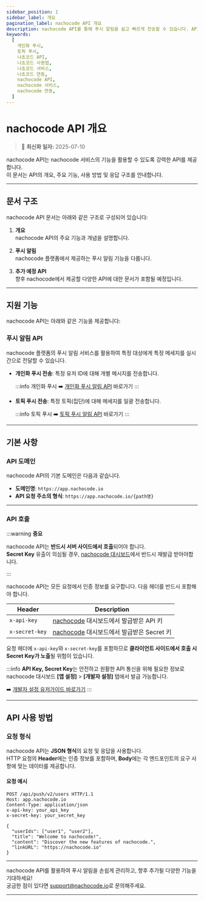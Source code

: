 ```yaml
---
sidebar_position: 1
sidebar_label: 개요
pagination_label: nachocode API 개요
description: nachocode API를 통해 푸시 알림을 쉽고 빠르게 전송할 수 있습니다. API의 기본 사항과 인증 방법, 사용 방법을 안내합니다.
keywords:
  [
    개인화 푸시,
    토픽 푸시,
    나쵸코드 API,
    나쵸코드 사용법,
    나쵸코드 서비스,
    나쵸코드 연동,
    nachocode API,
    nachocode 서비스,
    nachocode 연동,
  ]
---
```


# nachocode API 개요

> 🔔 **최신화 일자:** 2025-07-10

nachocode API는 nachocode 서비스의 기능을 활용할 수 있도록 강력한 API를 제공합니다.  
이 문서는 API의 개요, 주요 기능, 사용 방법 및 응답 구조를 안내합니다.

---

## 문서 구조

nachocode API 문서는 아래와 같은 구조로 구성되어 있습니다:

1. **개요**  
   nachocode API의 주요 기능과 개념을 설명합니다.

2. **푸시 알림**  
   nachocode 플랫폼에서 제공하는 푸시 알림 기능을 다룹니다.

3. **추가 예정 API**  
   향후 nachocode에서 제공할 다양한 API에 대한 문서가 포함될 예정입니다.

---

## 지원 기능

nachocode API는 아래와 같은 기능을 제공합니다:

### **푸시 알림 API**

nachocode 플랫폼의 푸시 알림 서비스를 활용하여 특정 대상에게 특정 메세지를 실시간으로 전달할 수 있습니다.

- **개인화 푸시 전송**: 특정 유저 ID에 대해 개별 메시지를 전송합니다.

  :::info 개인화 푸시
  ➡️ [개인화 푸시 알림 API](./push/v2/endpoints#post-v2-users) 바로가기
  :::

- **토픽 푸시 전송**: 특정 토픽(집단)에 대해 메세지를 일괄 전송합니다.

  :::info 토픽 푸시
  ➡️ [토픽 푸시 알림 API](./push/v2/endpoints#post-v2-topic) 바로가기
  :::

---

## 기본 사항

### API 도메인

nachocode API의 기본 도메인은 다음과 같습니다.

- **도메인명**: `https://app.nachocode.io`
- **API 요청 주소의 형식**: `https://app.nachocode.io/{path명}`

---

### API 호출

:::warning **중요**

nachocode API는 **반드시 서버 사이드에서 호출**되어야 합니다.  
**Secret Key** 유출이 의심될 경우, [nachocode 대시보드](https://nachocode.io/?utm_source=docs&utm_medium=documentation&utm_campaign=devguide)에서 반드시 재발급 받아야합니다.

:::

nachocode API는 모든 요청에서 인증 정보를 요구합니다.
다음 헤더를 반드시 포함해야 합니다.

| **Header**     | **Description**                                                                                                                   |
| -------------- | --------------------------------------------------------------------------------------------------------------------------------- |
| `x-api-key`    | [nachocode](https://nachocode.io/?utm_source=docs&utm_medium=documentation&utm_campaign=devguide) 대시보드에서 발급받은 API 키    |
| `x-secret-key` | [nachocode](https://nachocode.io/?utm_source=docs&utm_medium=documentation&utm_campaign=devguide) 대시보드에서 발급받은 Secret 키 |

요청 헤더에 `x-api-key`와 `x-secret-key`를 포함하므로 **클라이언트 사이드에서 호출 시 Secret Key가 노출**될 위험이 있습니다.

:::info
**API Key, Secret Key**는 안전하고 원활한 API 통신을 위해 필요한 정보로  
nachocode 대시보드 **[앱 설정]** > **[개발자 설정]** 탭에서 발급 가능합니다.

➡️ [개발자 설정 유저가이드 바로가기](https://docs.nachocode.io/ko/articles/app-developer)
:::

---

## API 사용 방법

### 요청 형식

nachocode API는 **JSON 형식**의 요청 및 응답을 사용합니다.  
HTTP 요청의 **Header**에는 인증 정보를 포함하며, **Body**에는 각 엔드포인트의 요구 사항에 맞는 데이터를 제공합니다.

#### 요청 예시

```http
POST /api/push/v2/users HTTP/1.1
Host: app.nachocode.io
Content-Type: application/json
x-api-key: your_api_key
x-secret-key: your_secret_key

{
  "userIds": ["user1", "user2"],
  "title": "Welcome to nachocode!",
  "content": "Discover the new features of nachocode.",
  "linkURL": "https://nachocode.io"
}
```

---

nachocode API를 활용하여 푸시 알림을 손쉽게 관리하고, 향후 추가될 다양한 기능을 기대하세요!  
궁금한 점이 있다면 [support@nachocode.io](mailto:support@nachocode.io)로 문의해주세요.

---
